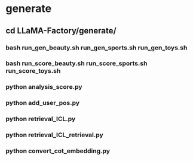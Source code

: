 # generate
## cd LLaMA-Factory/generate/

### bash run_gen_beauty.sh run_gen_sports.sh  run_gen_toys.sh 
### bash run_score_beauty.sh run_score_sports.sh run_score_toys.sh
### python analysis_score.py
### python add_user_pos.py
### python retrieval_ICL.py
### python retrieval_ICL_retrieval.py
### python convert_cot_embedding.py